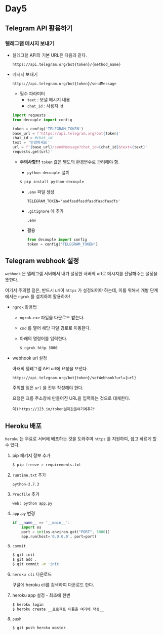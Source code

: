 # Day5

## Telegram API 활용하기

### 텔레그램 메시지 보내기

* 텔레그램 API의 기본 URL은 다음과 같다.

  ```text
  https://api.telegram.org/bot{token}/{method_name}
  ```

* 메시지 보내기

  ```text
  https://api.telegram.org/bot{token}/sendMessage
  ```

  * 필수 파라미터
    * `text` : 보낼 메시지 내용
    * `chat_id` : 사용자 id

  ```python
  import requests
  from decouple import config
  
  token = config('TELEGRAM_TOKEN')
  base_url = f'https://api.telegram.org/bot{token}'
  chat_id = #chat_id
  text = '안녕하세요'
  url = f'{base_url}/sendMessage?chat_id={chat_id}&text={text}'
  requests.get(url)'
  ```

  * **주의사항!!!** `token` 값은 별도의 환경변수로 관리해야 함.

    * `python-decouple` 설치

    ```bash
    $ pip install python-decouple
    ```

    * `.env` 파일 생성

      ```text
      TELEGRAM_TOKEN='asdfasdfasdfasdfasdfasdfs'
      ```

    * `.gitignore` 에 추가

      ```text
      .env
      ```

    * 활용

      ```python
      from decouple import config
      token = config('TELEGRAM_TOKEN')
      ```

## Telegram webhook 설정

`webhook` 은 텔레그램 서버에서 내가 설정한 서버의 url로 메시지를 전달해주는 설정을 뜻한다.

여기서 주의할 점은, 반드시 url이 `https` 가 설정되어야 하는데, 이를 위해서 개발 단계에서는 `ngrok` 를 설치하여 활용하자!

* `ngrok` 활용법

  * `ngrok.exe` 파일을 다운로드 받는다.

  * `cmd` 를 열어 해당 파일 경로로 이동한다.

  * 아래의 명령어를 입력한다.

    ```bash
    $ ngrok http 5000
    ```

* webhook url 설정

  아래의 텔레그램 API url에 요청을 보낸다.

  ```
  https://api.telegram.org/bot{token}/setWebhook?url={url}
  ```

  주의할 점은 `url` 을 전부 작성해야 한다.

  요청은 크롬 주소창에 만들어진 URL을 입력하는 것으로 대체한다.

  예) `https://123.io/token실제값을여기에추가'`



## Heroku 배포

`heroku` 는 무료로 서버에 배포하는 것을 도와주며 `https` 를 지원하여, 쉽고 빠르게 할 수 있다.

1. pip 패키지 정보 추가

   ```bash
   $ pip freeze > requirements.txt
   ```

2. `runtime.txt` 추가

   ```text
   python-3.7.3
   ```

3. `Procfile` 추가

   ```
   web: python app.py
   ```

4. `app.py` 변경

   ```python
   if __name__ == '__main__':
       import os
       port = int(os.environ.get("PORT", 5000))
       app.run(host='0.0.0.0', port=port)
   ```

5. `commit`

   ```bash
   $ git init
   $ git add .
   $ git commit -m 'init'
   ```

6. `heroku cli` 다운로드

   구글에 heroku cli를 검색하여 다운로드 한다.

7. heroku app 설정 - 최초에 한번

   ```bash
   $ heroku login
   $ heroku create __프로젝트 이름을 여기에 작성__
   ```

8. `push`

   ```bash
   $ git push heroku master
   ```

   

